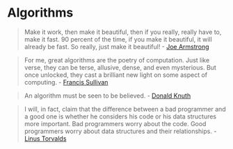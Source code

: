 # Algorithms

> Make it work, then make it beautiful, then if you really, really have to, make it fast. 90 percent of the time, if you make it beautiful, it will already be fast. So really, just make it beautiful!
> \- [Joe Armstrong](<https://en.wikipedia.org/wiki/Joe_Armstrong_(programmer)>)

> For me, great algorithms are the poetry of computation. Just like verse, they can be terse, allusive, dense, and even mysterious. But once unlocked, they cast a brilliant new light on some aspect of computing.
> \- [Francis Sullivan](https://www.cs.fsu.edu/~lacher/courses/COT4401/notes/cise_v2_i1/editors.pdf)

> An algorithm must be seen to be believed.
> \- [Donald Knuth](https://www.goodreads.com/quotes/726152-an-algorithm-must-be-seen-to-be-believed)

> I will, in fact, claim that the difference between a bad programmer and a good one is whether he considers his code or his data structures more important. Bad programmers worry about the code. Good programmers worry about data structures and their relationships.
> \- [Linus Torvalds](https://www.goodreads.com/quotes/6636783-i-will-in-fact-claim-that-the-difference-between-a)
